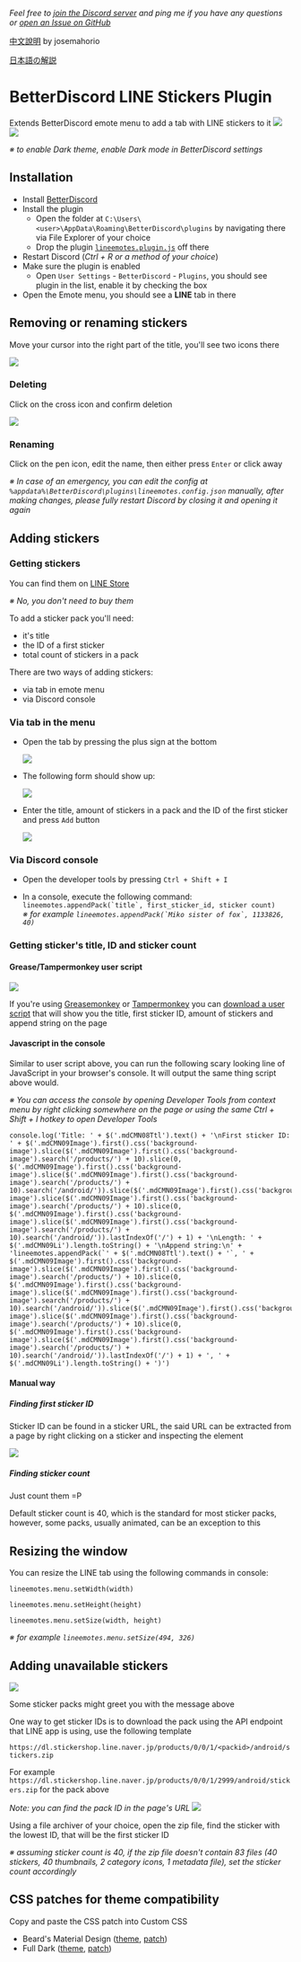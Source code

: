 _Feel free to [join the Discord server](https://discordapp.com/invite/wCX6K8q) and ping me if you have any questions or [open an Issue on GitHub](https://github.com/awaken1ng/bd-linestickers/issues)_

[中文說明](README_tw.md) by josemahorio

[日本語の解説](README_ja.md)

# BetterDiscord LINE Stickers Plugin

Extends BetterDiscord emote menu to add a tab with LINE stickers to it
[![](https://camo.githubusercontent.com/6b145ba99071dd660d1ac866cc507e74de704874/68747470733a2f2f63646e2e646973636f72646170702e636f6d2f6174746163686d656e74732f3233313434323233333138343734373534302f3332333539363635363935343137393538352f756e6b6e6f776e2e706e67)](https://github.com/awaken1ng/bd-linestickers#installation)
[![](https://camo.githubusercontent.com/84a146ee8b202df573c4c4303759ea19a8b150ee/68747470733a2f2f63646e2e646973636f72646170702e636f6d2f6174746163686d656e74732f3233313434323233333138343734373534302f3332333539363637393032303431323932382f756e6b6e6f776e2e706e67)](https://github.com/awaken1ng/bd-linestickers#installation)

*※ to enable Dark theme, enable Dark mode in BetterDiscord settings*

## Installation

* Install [BetterDiscord](https://betterdiscord.net/)
* Install the plugin
	* Open the folder at `C:\Users\<user>\AppData\Roaming\BetterDiscord\plugins` by navigating there via File Explorer of your choice
  * Drop the plugin [`lineemotes.plugin.js`](https://raw.githubusercontent.com/awaken1ng/bd-linestickers/master/dist/lineemotes.plugin.js) off there
*  Restart Discord (*Ctrl + R or a method of your choice*)
* Make sure the plugin is enabled
  * Open `User Settings` - `BetterDiscord` - `Plugins`, you should see plugin in the list, enable it by checking the box
* Open the Emote menu, you should see a **LINE** tab in there

## Removing or renaming stickers

Move your cursor into the right part of the title, you'll see two icons there

![](https://camo.githubusercontent.com/1cf0df3ea7383c2ab2798705d5f29b18eb841ab5/68747470733a2f2f63646e2e646973636f72646170702e636f6d2f6174746163686d656e74732f3330363032303830333534363434373837322f3334353934333731343336353137373835362f756e6b6e6f776e2e706e67)

### Deleting

Click on the cross icon and confirm deletion

![](https://camo.githubusercontent.com/badffdb26d735d0d0807333d5dd3c8e4d60ffebd/68747470733a2f2f63646e2e646973636f72646170702e636f6d2f6174746163686d656e74732f3330363032303830333534363434373837322f3334353934343033343730393334303138312f756e6b6e6f776e2e706e67)

### Renaming 

Click on the pen icon, edit the name, then either press `Enter` or click away

*※ In case of an emergency, you can edit the config at `%appdata%\BetterDiscord\plugins\lineemotes.config.json` manually, after making changes, please fully restart Discord by closing it and opening it again*

## Adding stickers

### Getting stickers

You can find them on [LINE Store](https://store.line.me/home/en)

*※ No, you don't need to buy them*

To add a sticker pack you'll need:
* it's title
* the ID of a first sticker
* total count of stickers in a pack

There are two ways of adding stickers:
* via tab in emote menu
* via Discord console

### Via tab in the menu

* Open the tab by pressing the plus sign at the bottom

  ![](https://camo.githubusercontent.com/c1f110a58855ef1f197fae9f3fc5f17feee2ba79/68747470733a2f2f63646e2e646973636f72646170702e636f6d2f6174746163686d656e74732f3233313434323233333138343734373534302f3332333630313937353139373330323738352f756e6b6e6f776e2e706e67)

* The following form should show up:

  ![](https://camo.githubusercontent.com/b679d291fabdb1fc8a6ce36917d68275f31a963c/68747470733a2f2f63646e2e646973636f72646170702e636f6d2f6174746163686d656e74732f3233313434323233333138343734373534302f3332333630323130313939313234333737382f756e6b6e6f776e2e706e67)

* Enter the title, amount of stickers in a pack and the ID of the first sticker and press `Add` button

  ![](https://camo.githubusercontent.com/756765fef0bc6a58ea242015d0bab7481c210e5a/68747470733a2f2f63646e2e646973636f72646170702e636f6d2f6174746163686d656e74732f3233313434323233333138343734373534302f3332333630323332323536313137313435382f756e6b6e6f776e2e706e67)

### Via Discord console

* Open the developer tools by pressing `Ctrl + Shift + I`

* In a console, execute the following command: ``lineemotes.appendPack(`title`, first_sticker_id, sticker count)``
<br> *※ for example ``lineemotes.appendPack(`Miko sister of fox`, 1133826, 40)``*


### Getting sticker's title, ID and sticker count

#### Grease/Tampermonkey user script
[![](https://camo.githubusercontent.com/90e0741670663dbc6e414478d793b5a50ffbb2cb/68747470733a2f2f63646e2e646973636f72646170702e636f6d2f6174746163686d656e74732f3233313434323233333138343734373534302f3331303138363631353934313336353736302f756e6b6e6f776e2e706e67)](https://greasyfork.org/en/scripts/23630)

If you're using [Greasemonkey](https://addons.mozilla.org/en-US/firefox/addon/greasemonkey/) or [Tampermonkey](https://chrome.google.com/webstore/detail/tampermonkey/dhdgffkkebhmkfjojejmpbldmpobfkfo) you can [download a user script](https://greasyfork.org/en/scripts/23630) that will show you the title, first sticker ID, amount of stickers and append string on the page

#### Javascript in the console
Similar to user script above, you can run the following scary looking line of JavaScript in your browser's console. It will output the same thing script above would.

*※ You can access the console by opening Developer Tools from context menu by right clicking somewhere on the page or using the same Ctrl + Shift + I hotkey to open Developer Tools*

```
console.log('Title: ' + $('.mdCMN08Ttl').text() + '\nFirst sticker ID: ' + $('.mdCMN09Image').first().css('background-image').slice($('.mdCMN09Image').first().css('background-image').search('/products/') + 10).slice(0, $('.mdCMN09Image').first().css('background-image').slice($('.mdCMN09Image').first().css('background-image').search('/products/') + 10).search('/android/')).slice($('.mdCMN09Image').first().css('background-image').slice($('.mdCMN09Image').first().css('background-image').search('/products/') + 10).slice(0, $('.mdCMN09Image').first().css('background-image').slice($('.mdCMN09Image').first().css('background-image').search('/products/') + 10).search('/android/')).lastIndexOf('/') + 1) + '\nLength: ' + $('.mdCMN09Li').length.toString() + '\nAppend string:\n' + 'lineemotes.appendPack(`' + $('.mdCMN08Ttl').text() + '`, ' + $('.mdCMN09Image').first().css('background-image').slice($('.mdCMN09Image').first().css('background-image').search('/products/') + 10).slice(0, $('.mdCMN09Image').first().css('background-image').slice($('.mdCMN09Image').first().css('background-image').search('/products/') + 10).search('/android/')).slice($('.mdCMN09Image').first().css('background-image').slice($('.mdCMN09Image').first().css('background-image').search('/products/') + 10).slice(0, $('.mdCMN09Image').first().css('background-image').slice($('.mdCMN09Image').first().css('background-image').search('/products/') + 10).search('/android/')).lastIndexOf('/') + 1) + ', ' + $('.mdCMN09Li').length.toString() + ')')
```

#### Manual way
##### Finding first sticker ID
Sticker ID can be found in a sticker URL, the said URL can be extracted from a page by right clicking on a sticker and inspecting the element

![](https://camo.githubusercontent.com/78635b5611f1cb82378737c741dd3a3c255569e7/68747470733a2f2f63646e2e646973636f72646170702e636f6d2f6174746163686d656e74732f3233313434323233333138343734373534302f3331303139333031353831353739383738362f756e6b6e6f776e2e706e67)

##### Finding sticker count
Just count them =P

Default sticker count is 40, which is the standard for most sticker packs, however, some packs, usually animated, can be an exception to this

## Resizing the window

You can resize the LINE tab using the following commands in console:

`lineemotes.menu.setWidth(width)`

`lineemotes.menu.setHeight(height)`

`lineemotes.menu.setSize(width, height)`

*※ for example `lineemotes.menu.setSize(494, 326)`*

## Adding unavailable stickers
[![](https://camo.githubusercontent.com/6a6c9d4febc36ae58e9e0f7577aab1756a020f70/68747470733a2f2f696d616765732d312e646973636f72646170702e6e65742f2e654a774e7955734f7779414d414e47376341444d78355130743045456b61674a52746852466c5876586d6235357176756361705637534b64563444743445786a30797730556932364574577a704836777a6e5242456b6c3576306f54427563746f6e50653277556a786f426d556c6a4d793367625a2d453948397a74302d687075726571666e384642434c532e72394b32513273713566664d526b786a6f466175426d7a30663755)](https://store.line.me/stickershop/product/2999/ja)

Some sticker packs might greet you with the message above

One way to get sticker IDs is to download the pack using the API endpoint that LINE app is using, use the following template

`https://dl.stickershop.line.naver.jp/products/0/0/1/<packid>/android/stickers.zip`

For example `https://dl.stickershop.line.naver.jp/products/0/0/1/2999/android/stickers.zip` for the pack above

*Note: you can find the pack ID in the page's URL*
![](https://camo.githubusercontent.com/fe841f6288a0dd1c28c161494ed36d4a97f6acca/68747470733a2f2f63646e2e646973636f72646170702e636f6d2f6174746163686d656e74732f3233313434323233333138343734373534302f3331303139343039333631333531343737342f756e6b6e6f776e2e706e67)

Using a file archiver of your choice, open the zip file, find the sticker with the lowest ID, that will be the first sticker ID

*※ assuming sticker count is 40, if the zip file doesn't contain 83 files (40 stickers, 40 thumbnails, 2 category icons, 1 metadata file), set the sticker count accordingly*

## CSS patches for theme compatibility

Copy and paste the CSS patch into Custom CSS

- Beard's Material Design ([theme](https://github.com/BeardDesign1/Material-design-theme), [patch](https://gist.github.com/awaken1ng/417d8faf8dc69f5df9c43ede3c841856))
- Full Dark ([theme](https://github.com/fluffingtons/fulldark), [patch](https://gist.github.com/awaken1ng/3ff89021b3f913254e515ae0393790af))
